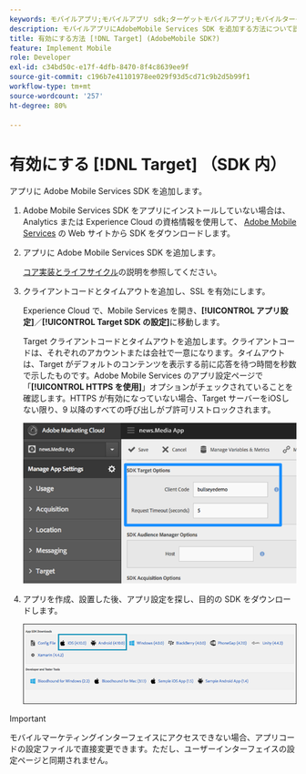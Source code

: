 ```yaml
---
keywords: モバイルアプリ;モバイルアプリ sdk;ターゲットモバイルアプリ;モバイルターゲット sdk;モバイルアプリ sdk;sdk での target の有効化
description: モバイルアプリにAdobeMobile Services SDK を追加する方法について説明します。
title: 有効にする方法 [!DNL Target] (AdobeMobile SDK?)
feature: Implement Mobile
role: Developer
exl-id: c34bd50c-e17f-4dfb-8470-8f4c8639ee9f
source-git-commit: c196b7e41101978ee029f93d5cd71c9b2d5b99f1
workflow-type: tm+mt
source-wordcount: '257'
ht-degree: 80%

---
```


# 有効にする [!DNL Target] （SDK 内）

アプリに Adobe Mobile Services SDK を追加します。

1. Adobe Mobile Services SDK をアプリにインストールしていない場合は、Analytics または Experience Cloud の資格情報を使用して、 [Adobe Mobile Services](https://mobilemarketing.adobe.com/) の Web サイトから SDK をダウンロードします。

1. アプリに Adobe Mobile Services SDK を追加します。

   [コア実装とライフサイクル](https://experienceleague.adobe.com/docs/mobile-services/ios/getting-started-ios/dev-qs.html)の説明を参照してください。

1. クライアントコードとタイムアウトを追加し、SSL を有効にします。

   Experience Cloud で、Mobile Services を開き、**[!UICONTROL アプリ設定]**／**[!UICONTROL Target SDK の設定]**&#x200B;に移動します。

   Target クライアントコードとタイムアウトを追加します。クライアントコードは、それぞれのアカウントまたは会社で一意になります。タイムアウトは、Target がデフォルトのコンテンツを表示する前に応答を待つ時間を秒数で示したものです。Adobe Mobile Services のアプリ設定ページで「**[!UICONTROL HTTPS を使用]**」オプションがチェックされていることを確認します。HTTPS が有効になっていない場合、Target サーバーをiOSしない限り、9 以降のすべての呼び出しがブ許可リストロックされます。

   ![](assets/mobile-clientcode.png)

1. アプリを作成、設置した後、アプリ設定を探し、目的の SDK をダウンロードします。

   ![](assets/download-sdk.png)

>[!IMPORTANT]
>
> モバイルマーケティングインターフェイスにアクセスできない場合、アプリコードの設定ファイルで直接変更できます。ただし、ユーザーインターフェイスの設定ページと同期されません。
